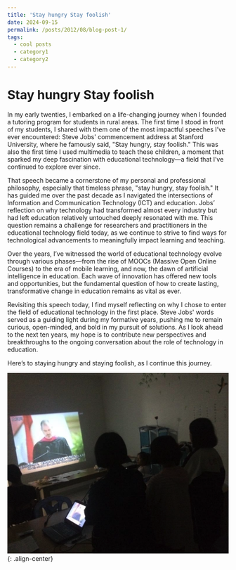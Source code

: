 ```yaml
---
title: 'Stay hungry Stay foolish'
date: 2024-09-15
permalink: /posts/2012/08/blog-post-1/
tags:
  - cool posts
  - category1
  - category2
---
```



Stay hungry Stay foolish
======
In my early twenties, I embarked on a life-changing journey when I founded a tutoring program for students in rural areas. The first time I stood in front of my students, I shared with them one of the most impactful speeches I’ve ever encountered: Steve Jobs' commencement address at Stanford University, where he famously said, "Stay hungry, stay foolish." This was also the first time I used multimedia to teach these children, a moment that sparked my deep fascination with educational technology—a field that I’ve continued to explore ever since.

That speech became a cornerstone of my personal and professional philosophy, especially that timeless phrase, "stay hungry, stay foolish." It has guided me over the past decade as I navigated the intersections of Information and Communication Technology (ICT) and education. Jobs’ reflection on why technology had transformed almost every industry but had left education relatively untouched deeply resonated with me. This question remains a challenge for researchers and practitioners in the educational technology field today, as we continue to strive to find ways for technological advancements to meaningfully impact learning and teaching.

Over the years, I’ve witnessed the world of educational technology evolve through various phases—from the rise of MOOCs (Massive Open Online Courses) to the era of mobile learning, and now, the dawn of artificial intelligence in education. Each wave of innovation has offered new tools and opportunities, but the fundamental question of how to create lasting, transformative change in education remains as vital as ever.

Revisiting this speech today, I find myself reflecting on why I chose to enter the field of educational technology in the first place. Steve Jobs' words served as a guiding light during my formative years, pushing me to remain curious, open-minded, and bold in my pursuit of solutions. As I look ahead to the next ten years, my hope is to contribute new perspectives and breakthroughs to the ongoing conversation about the role of technology in education.

Here’s to staying hungry and staying foolish, as I continue this journey.

![Steve](images/steve.png){: .align-center}
